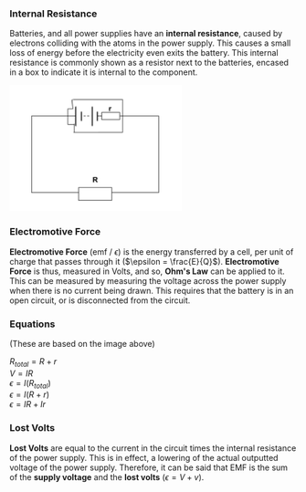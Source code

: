 ### Internal Resistance
Batteries, and all power supplies have an **internal resistance**, caused by electrons colliding with the atoms in the power supply. This causes a small loss of energy before the electricity even exits the battery. This internal resistance is commonly shown as a resistor next to the batteries, encased in a box to indicate it is internal to the component.

![Circuit Diagram of Internal Resistance](../Images/InternalResistanceCircuitDiagram.png)

### Electromotive Force
**Electromotive Force** (emf / $\epsilon$) is the energy transferred by a cell, per unit of charge that passes through it ($\epsilon = \frac{E}{Q}$). **Electromotive Force** is thus, measured in Volts, and so, **Ohm's Law** can be applied to it. This can be measured by measuring the voltage across the power supply when there is no current being drawn. This requires that the battery is in an open circuit, or is disconnected from the circuit.

### Equations
(These are based on the image above)

$R_{total} = R + r$  
$V = IR$  
$\epsilon = I(R_{total})$  
$\epsilon = I(R + r)$  
$\epsilon = IR + Ir$  

### Lost Volts
**Lost Volts** are equal to the current in the circuit times the internal resistance of the power supply. This is in effect, a lowering of the actual outputted voltage of the power supply. Therefore, it can be said that EMF is the sum of the **supply voltage** and the **lost volts** ($\epsilon = V + v$).

